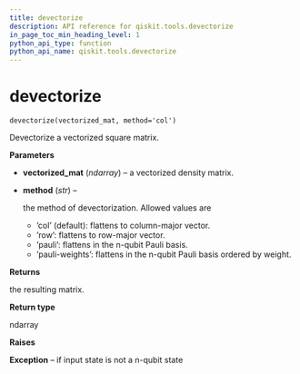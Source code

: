 ```yaml
---
title: devectorize
description: API reference for qiskit.tools.devectorize
in_page_toc_min_heading_level: 1
python_api_type: function
python_api_name: qiskit.tools.devectorize
---
```


# devectorize

<span id="qiskit.tools.devectorize" />

`devectorize(vectorized_mat, method='col')`

Devectorize a vectorized square matrix.

**Parameters**

*   **vectorized\_mat** (*ndarray*) – a vectorized density matrix.

*   **method** (*str*) –

    the method of devectorization. Allowed values are

    *   ’col’ (default): flattens to column-major vector.
    *   ’row’: flattens to row-major vector.
    *   ’pauli’: flattens in the n-qubit Pauli basis.
    *   ’pauli-weights’: flattens in the n-qubit Pauli basis ordered by weight.

**Returns**

the resulting matrix.

**Return type**

ndarray

**Raises**

**Exception** – if input state is not a n-qubit state

